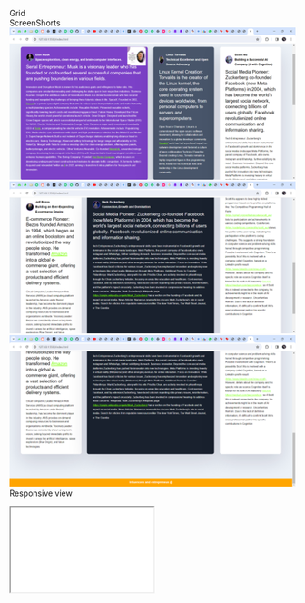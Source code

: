 Grid 
<br>
 ScreenShorts
 <br>
 <img src="/screen shorts/Screenshot 2024-03-26 161354.png">
 <img src="/screen shorts/Screenshot 2024-03-26 161416.png">
 <img src="/screen shorts/Screenshot 2024-03-26 161438.png">
 <br>
 Responsive view
 <iframe contains src="/screen shorts/Screenshot 2024-03-26 155459.pdf" type="type/pdf" width="50%" height="50%"></iframe>
